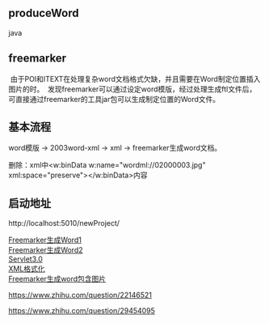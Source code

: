 ## produceWord
java 

## freemarker
  由于POI和ITEXT在处理复杂word文档格式欠缺，并且需要在Word制定位置插入图片的时。
  发现freemarker可以通过设定word模版，经过处理生成ftl文件后，可直接通过freemarker的工具jar包可以生成制定位置的Word文件。
  
## 基本流程
word模版 -> 2003word-xml -> xml -> freemarker生成word文档。

删除：xml中<w:binData w:name="wordml://02000003.jpg" xml:space="preserve"></w:binData>内容

## 启动地址
http://localhost:5010/newProject/

[Freemarker生成Word1](http://blog.csdn.net/jackfrued/article/details/39449021)</br>
[Freemarker生成Word2](http://ylcodes01.blog.51cto.com/5607366/1842693)</br>
[Servlet3.0](http://blog.csdn.net/zhongweijian/article/details/8279650)</br>
[XML格式化](http://tool.oschina.net/codeformat/xml) </br>
[Freemarker生成word包含图片](https://www.ctolib.com/topics-86012.html)

https://www.zhihu.com/question/22146521

https://www.zhihu.com/question/29454095
